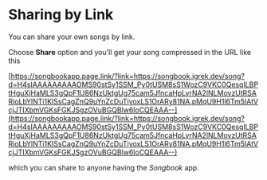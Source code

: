 # Sharing by Link

You can share your own songs by link.

Choose **Share** option and you'll get your song compressed in the URL like this

[https://songbookapp.page.link/?link=https://songbook.igrek.dev/song?d=H4sIAAAAAAAAAOMS90stSy1SSM_Py0tUSM8sS1WozC9VKC0QesqILBPtHguXjHaMLS3gQpF1U86NzUktgUg75cam5JfncaHpLyrNA2lNLMovzUtRSARioLbYlNTi1KISsCagZnQ9uYnZcDuTiyoxLS1OrARy81NA.pMqU9H1l6Tm5IAtVcjJTIXbmVGKsFGKJSgzOVuBGQBlw6loCQEAAA--](https://songbookapp.page.link/?link=https://songbook.igrek.dev/song?d=H4sIAAAAAAAAAOMS90stSy1SSM_Py0tUSM8sS1WozC9VKC0QesqILBPtHguXjHaMLS3gQpF1U86NzUktgUg75cam5JfncaHpLyrNA2lNLMovzUtRSARioLbYlNTi1KISsCagZnQ9uYnZcDuTiyoxLS1OrARy81NA.pMqU9H1l6Tm5IAtVcjJTIXbmVGKsFGKJSgzOVuBGQBlw6loCQEAAA--)

which you can share to anyone having the *Songbook* app.
